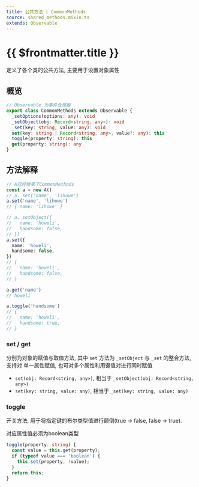 ```yaml
---
title: 公共方法 | CommonMethods
source: shared_methods.mixin.ts
extends: Observable
---
```


# {{ $frontmatter.title }}

定义了各个类的公共方法, 主要用于设置对象属性

## 概览

```typescript
// Observable 为事件处理器
export class CommonMethods extends Observable {
  _setOptions(options: any): void
  _setObject(obj: Record<string, any>): void
  _set(key: string, value: any): void
  set(key: string | Record<string, any>, value?: any): this
  toggle(property: string): this
  get(property: string): any
}

```

## 方法解释

```typescript
// A已经继承了CommonMethods
const a = new A()
// a._set('name', 'lihowe')
a.set('name', 'lihowe')
// { name: 'lihowe' }

// a._setObject({
//   name: 'howeli',
//   handsome: false,
// })
a.set({
  name: 'howeli',
  handsome: false,
})
// {
//   name: 'howeli',
//   handsome: false,
// }

a.get('name')
// howeli

a.toggle('handsome')
// {
//   name: 'howeli',
//   handsome: true,
// }

```

<script lang="ts" setup>
import { fabric } from 'fabric'

// class A extends fabric.CommonMethods {
//   constructor() {}
// }

// const a = new A()

// a.set('name', 'lihowe')
console.log(fabric.CommonMethods)
</script>

### set / get

分别为对象的赋值与取值方法, 其中 `set` 方法为 `_setObject` 与 `_set` 的整合方法, 支持对
单一属性赋值, 也可对多个属性利用键值对进行同时赋值

+ `set(obj: Record<string, any>)`, 相当于 `_setObject(obj: Record<string, any>)`
+ `set(key: string, value: any)`, 相当于 `_set(key: string, value: any)`


### toggle

开关方法, 用于将指定键的布尔类型值进行颠倒(true -> false, false -> true).

对应属性值必须为boolean类型

```typescript {3-5}
toggle(property: string) {
  const value = this.get(property);
  if (typeof value === 'boolean') {
    this.set(property, !value);
  }
  return this;
}
```

